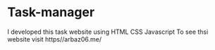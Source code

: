 # Task-manager
I developed this task website using HTML CSS Javascript To see thsi website visit https//arbaz06.me/
